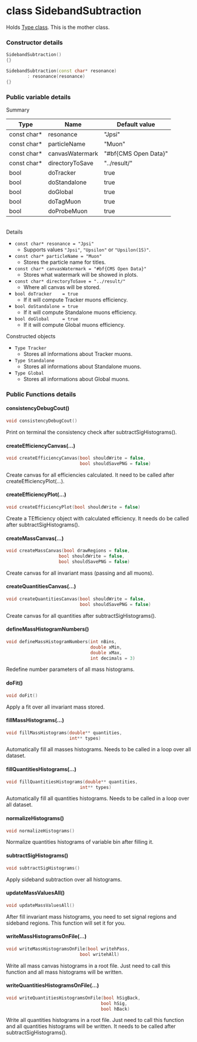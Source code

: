 # class SidebandSubtraction

Holds [Type class](Type.md). This is the mother class.

### Constructor details

```cpp
SidebandSubtraction()
{}
```

```cpp
SidebandSubtraction(const char* resonance)
        : resonance(resonance)
{}
```

### Public variable details

Summary

| Type       | Name            | Default value       |
|------------|-----------------|---------------------|
|const char* | resonance       | "Jpsi"              |
|const char* | particleName    | "Muon"              |
|const char* | canvasWatermark | "#bf{CMS Open Data}"|
|const char* | directoryToSave | "../result/"        |
|bool        | doTracker       | true                |
|bool        | doStandalone    | true                |
|bool        | doGlobal        | true                |
|bool        | doTagMuon       | true                |
|bool        | doProbeMuon     | true                |

<br>
Details

* `const char* resonance = "Jpsi"` 
    * Supports values `"Jpsi"`, `"Upsilon"` or `"Upsilon(1S)"`.
* `const char* particleName = "Muon"`
    * Stores the particle name for titles.
* `const char* canvasWatermark = "#bf{CMS Open Data}"`
    * Stores what watermark will be showed in plots.
* `const char* directoryToSave = "../result/"`
    * Where all canvas will be stored.
* `bool doTracker    = true`
    * If it will compute Tracker muons efficiency.
* `bool doStandalone = true`
    * If it will compute Standalone muons efficiency.
* `bool doGlobal     = true`
    * If it will compute Global muons efficiency.

Constructed objects

* `Type Tracker`
    * Stores all informations about Tracker muons.
* `Type Standalone`
    * Stores all informations about Standalone muons.
* `Type Global`
    * Stores all informations about Global muons.

### Public Functions details

#### consistencyDebugCout()

```cpp
void consistencyDebugCout()
```

Print on terminal the consistency check after subtractSigHistograms().

#### createEfficiencyCanvas(...)

```cpp
void createEfficiencyCanvas(bool shouldWrite = false,
                            bool shouldSavePNG = false)
```

Create canvas for all efficiencies calculated. It need to be called after createEfficiencyPlot(...).

#### createEfficiencyPlot(...)

```cpp
void createEfficiencyPlot(bool shouldWrite = false)
```

Create a TEfficiency object with calculated efficiency. It needs do be called after subtractSigHistograms().

#### createMassCanvas(...)

```cpp
void createMassCanvas(bool drawRegions = false,
                    bool shouldWrite = false,
                    bool shouldSavePNG = false)
```

Create canvas for all invariant mass (passing and all muons).

#### createQuantitiesCanvas(...)

```cpp
void createQuantitiesCanvas(bool shouldWrite = false,
                            bool shouldSavePNG = false)
```

Create canvas for all quantities after subtractSigHistograms().

#### defineMassHistogramNumbers()

```cpp
void defineMassHistogramNumbers(int nBins,
                                double xMin,
                                double xMax,
                                int decimals = 3)
```

Redefine number parameters of all mass histograms.

#### doFit()

```cpp
void doFit()
```

Apply a fit over all invariant mass stored.

#### fillMassHistograms(...)

```cpp
void fillMassHistograms(double** quantities,
                        int** types)
```

Automatically fill all masses histograms. Needs to be called in a loop over all dataset.

#### fillQuantitiesHistograms(...)

```cpp
void fillQuantitiesHistograms(double** quantities,
                            int** types)
```

Automatically fill all quantities histograms. Needs to be called in a loop over all dataset.

#### normalizeHistograms()

```cpp
void normalizeHistograms()
```

Normalize quantities histograms of variable bin after filling it.

#### subtractSigHistograms()

```cpp
void subtractSigHistograms()
```

Apply sideband subtraction over all histograms.

#### updateMassValuesAll()

```cpp
void updateMassValuesAll()
```

After fill invariant mass histograms, you need to set signal regions and sideband regions. This function will set it for you.

#### writeMassHistogramsOnFile(...)

```cpp
void writeMassHistogramsOnFile(bool writehPass,
                            bool writehAll)
```

Write all mass canvas histograms in a root file. Just need to call this function and all mass histograms will be written.

#### writeQuantitiesHistogramsOnFile(...)

```cpp
void writeQuantitiesHistogramsOnFile(bool hSigBack,
                                    bool hSig,
                                    bool hBack)
```

Write all quantities histograms in a root file. Just need to call this function and all quantities histograms will be written. It needs to be called after subtractSigHistograms().